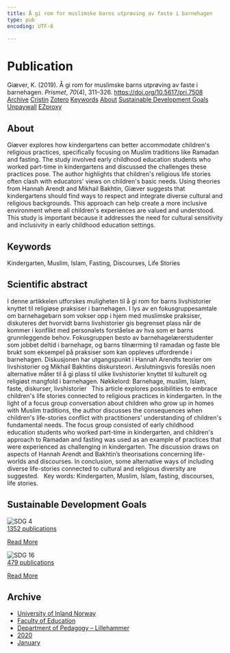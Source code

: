 ```yaml
---
title: Å gi rom for muslimske barns utprøving av faste i barnehagen
type: pub
encoding: UTF-8

---
```

<h1>Publication</h1>
<article id="csl-bib-container-JAVCYPGA" class="csl-bib-container">
  <div class="csl-bib-body"> <div class="csl-entry">Giæver, K. (2019). Å gi rom for muslimske barns utprøving av faste i barnehagen. <i>Prismet</i>, <i>70</i>(4), 311–326. <a href="https://doi.org/10.5617/pri.7508">https://doi.org/10.5617/pri.7508</a></div> </div>
  <div class="csl-bib-buttons">
    <a href="#taxonomy-article-JAVCYPGA" alt="archive" class="csl-bib-button">Archive</a>
    <a href="https://app.cristin.no/results/show.jsf?id=1785110" alt="Cristin" class="csl-bib-button">Cristin</a>
    <a href="http://zotero.org/groups/5881554/items/JAVCYPGA" alt="Zotero" class="csl-bib-button">Zotero</a>
    <a href="#keywords-article-JAVCYPGA" alt="keywords" class="csl-bib-button">Keywords</a>
    <a href="#about-article-JAVCYPGA" alt="about_pub" class="csl-bib-button">About</a>
    <a href="#sdg-article-JAVCYPGA" alt="sdg" class="csl-bib-button">Sustainable Development Goals</a>
    <a href="https://journals.uio.no/prismet/article/download/7508/6828" alt="Unpaywall" class="csl-bib-button">Unpaywall</a>
    <a href="https://journals.uio.no/prismet/article/download/7508/6828" alt="EZproxy" class="csl-bib-button">EZproxy</a>
  </div>
  <div id="csl-bib-meta-container-JAVCYPGA"></div>
</article>
<div id="csl-bib-meta-JAVCYPGA" class="csl-bib-meta">
  <article id="about-article-JAVCYPGA" class="about_pub-article">
    <h1>About</h1>
    Giæver explores how kindergartens can better accommodate children's religious practices, specifically focusing on Muslim traditions like Ramadan and fasting. The study involved early childhood education students who worked part-time in kindergartens and discussed the challenges these practices pose. The author highlights that children's religious life stories often clash with educators' views on children's basic needs. Using theories from Hannah Arendt and Mikhail Bakhtin, Giæver suggests that kindergartens should find ways to respect and integrate diverse cultural and religious backgrounds. This approach can help create a more inclusive environment where all children's experiences are valued and understood. This study is important because it addresses the need for cultural sensitivity and inclusivity in early childhood education settings.
  </article>
  <article id="keywords-article-JAVCYPGA" class="keywords-article">
    <h1>Keywords</h1>
    Kindergarten, Muslim, Islam, Fasting, Discourses, Life Stories
  </article>
  <article id="abstract-article-JAVCYPGA" class="abstract-article">
    <h1>Scientific abstract</h1>
    I denne artikkelen utforskes muligheten til å gi rom for barns livshistorier knyttet til religiøse praksiser i barnehagen. I lys av en fokusgruppesamtale om barnehagebarn som vokser opp i hjem med muslimske praksiser, diskuteres det hvorvidt barns livshistorier gis begrenset plass når de kommer i konflikt med personalets forståelse av hva som er barns grunnleggende behov. Fokusgruppen besto av barnehagelærerstudenter som jobbet deltid i barnehage, og barns tilnærming til ramadan og faste ble brukt som eksempel på praksiser som kan oppleves utfordrende i barnehagen. Diskusjonen har utgangspunkt i Hannah Arendts teorier om livshistorier og Mikhail Bakhtins diskursteori. Avslutningsvis foreslås noen alternative måter til å gi plass til ulike livshistorier knyttet til kulturelt og religiøst mangfold i barnehagen.&#x0D; Nøkkelord: Barnehage, muslim, Islam, faste, diskurser, livshistorier&#x0D;  &#x0D; This article explores possibilities to embrace children's life stories connected to religious practices in kindergarten. In the light of a focus group conversation about children who grow up in homes with Muslim traditions, the author discusses the consequences when children's life-stories conflict with practitioners' understanding of children's fundamental needs. The focus group consisted of early childhood education students who worked part-time in kindergarten, and children's approach to Ramadan and fasting was used as an example of practices that were experienced as challenging in kindergarten. The discussion draws on aspects of Hannah Arendt and Bakhtin’s theorisations concerning life-worlds and discourses. In conclusion, some alternative ways of including diverse life-stories connected to cultural and religious diversity are suggested.&#x0D;  &#x0D; Key words: Kindergarten, Muslim, Islam, fasting, discourses, life stories.
  </article>
  <article id="sdg-article-JAVCYPGA" class="sdg-article">
    <h1>Sustainable Development Goals</h1>
    <div class="sdg-container"><div id="sdg4" class="sdg">
        <img src="{{< params subfolder >}}images/sdg/sdg04_en.png" class="image" alt="SDG 4">
        <div class="sdg-overlay">
          <a href="/en/archive/?key=?sdg=4#archive" class="sdg-publication-count"><span>1352</span> publications</a>
          <p><a href="https://sdgs.un.org/goals/goal4" class="sdg-read-more">Read More</a></p>
        </div>
      </div> <div id="sdg16" class="sdg">
        <img src="{{< params subfolder >}}images/sdg/sdg16_en.png" class="image" alt="SDG 16">
        <div class="sdg-overlay">
          <a href="/en/archive/?key=?sdg=16#archive" class="sdg-publication-count"><span>479</span> publications</a>
          <p><a href="https://sdgs.un.org/goals/goal16" class="sdg-read-more">Read More</a></p>
        </div>
      </div></div>
  </article>
  <article id="taxonomy-article-JAVCYPGA" class="taxonomy-article">
    <h1>Archive</h1>
    <ul>
      <li>
        <a href="/en/archive/?key=3DCRN523">University of Inland Norway</a>
      </li>
      <li>
        <a href="/en/archive/?key=WYNZA47F">Faculty of Education</a>
      </li>
      <li>
        <a href="/en/archive/?key=L8MA547R">Department of Pedagogy – Lillehammer</a>
      </li>
      <li>
        <a href="/en/archive/?key=Z2K3X9AT">2020</a>
      </li>
      <li>
        <a href="/en/archive/?key=QSVJ4LQ8">January</a>
      </li>
    </ul>
  </article>
</div>
